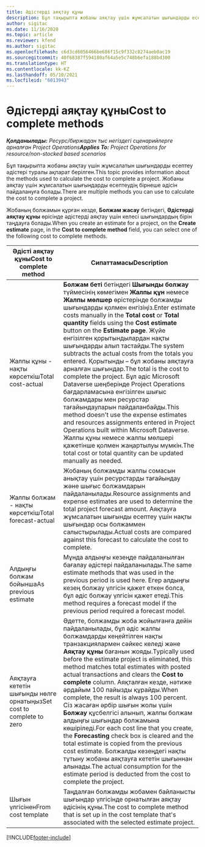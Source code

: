 ```yaml
---
title: Әдістерді аяқтау құны
description: Бұл тақырыпта жобаны аяқтау үшін жұмсалатын шығындарды есептеу әдістері туралы ақпарат берілген.
author: sigitac
ms.date: 11/16/2020
ms.topic: article
ms.reviewer: kfend
ms.author: sigitac
ms.openlocfilehash: c6d3cd6056466be686f15c9f332c8274aeb0ac19
ms.sourcegitcommit: 40f68387f594180af64a5e5c748b6efa188bd300
ms.translationtype: HT
ms.contentlocale: kk-KZ
ms.lasthandoff: 05/10/2021
ms.locfileid: "6013943"
---
```

# <a name="cost-to-complete-methods"></a><span data-ttu-id="4db8b-103">Әдістерді аяқтау құны</span><span class="sxs-lookup"><span data-stu-id="4db8b-103">Cost to complete methods</span></span>

<span data-ttu-id="4db8b-104">_**Қолданылады:** Ресурс/биржадан тыс негіздегі сценарийлерге арналған Project Operations_</span><span class="sxs-lookup"><span data-stu-id="4db8b-104">_**Applies To:** Project Operations for resource/non-stocked based scenarios_</span></span>

<span data-ttu-id="4db8b-105">Бұл тақырыпта жобаны аяқтау үшін жұмсалатын шығындарды есептеу әдістері туралы ақпарат берілген.</span><span class="sxs-lookup"><span data-stu-id="4db8b-105">This topic provides information about the methods used to calculate the cost to complete a project.</span></span> <span data-ttu-id="4db8b-106">Жобаны аяқтау үшін жұмсалатын шығындарды есептеудің бірнеше әдісін пайдалануға болады.</span><span class="sxs-lookup"><span data-stu-id="4db8b-106">There are multiple methods you can use to calculate the cost to complete a project.</span></span> 

<span data-ttu-id="4db8b-107">Жобаның болжамын құрған кезде, **Болжам жасау** бетіндегі, **Әдістерді аяқтау құны** өрісінде әдістерді аяқтау үшін келесі шығындардың бірін таңдауға болады.</span><span class="sxs-lookup"><span data-stu-id="4db8b-107">When you create an estimate for a project, on the **Create estimate** page, in the **Cost to complete method** field, you can select one of the following cost to complete methods.</span></span>

| <span data-ttu-id="4db8b-108">Әдісті аяқтау құны</span><span class="sxs-lookup"><span data-stu-id="4db8b-108">Cost to complete method</span></span>    | <span data-ttu-id="4db8b-109">Сипаттамасы</span><span class="sxs-lookup"><span data-stu-id="4db8b-109">Description</span></span>                                                                                                                                                                                                                                                                                                                                                                                                                                                                                        |
|------------------------------|----------------------------------------------------------------------------------------------------------------------------------------------------------------------------------------------------------------------------------------------------------------------------------------------------------------------------------------------------------------------------------------------------------------------------------------------------------------------------------------------------|
| <span data-ttu-id="4db8b-110">Жалпы құны - нақты көрсеткіш</span><span class="sxs-lookup"><span data-stu-id="4db8b-110">Total cost-actual</span></span>            | <span data-ttu-id="4db8b-111">**Болжам беті** бетіндегі **Шығынды болжау** түймесінің көмегімен **Жалпы құн** немесе **Жалпы мөлшер** өрістерінде болжамды шығындарды қолмен енгізіңіз.</span><span class="sxs-lookup"><span data-stu-id="4db8b-111">Enter estimate costs manually in the **Total cost** or **Total quantity** fields using the **Cost estimate** button on the **Estimate page**.</span></span> <span data-ttu-id="4db8b-112">Жүйе енгізілген қорытындылардан нақты шығындарды алып тастайды.</span><span class="sxs-lookup"><span data-stu-id="4db8b-112">The system subtracts the actual costs from the totals you entered.</span></span> <span data-ttu-id="4db8b-113">Қорытынды – бұл жобаны аяқтауға арналған шығындар.</span><span class="sxs-lookup"><span data-stu-id="4db8b-113">The total is the cost to complete the project.</span></span> <span data-ttu-id="4db8b-114">Бұл әдіс Microsoft Dataverse шеңберінде Project Operations бағдарламасына енгізілген шығыс болжамдары мен ресурстар тағайындауларын пайдаланбайды.</span><span class="sxs-lookup"><span data-stu-id="4db8b-114">This method doesn't use the expense estimates and resources assignments entered in Project Operations built within Microsoft Dataverse.</span></span> <span data-ttu-id="4db8b-115">Жалпы құны немесе жалпы мөлшері қажетінше қолмен жаңартылуы мүмкін.</span><span class="sxs-lookup"><span data-stu-id="4db8b-115">The total cost or total quantity can be updated manually as needed.</span></span>  |
| <span data-ttu-id="4db8b-116">Жалпы болжам - нақты көрсеткіш</span><span class="sxs-lookup"><span data-stu-id="4db8b-116">Total forecast-actual</span></span>        | <span data-ttu-id="4db8b-117">Жобаның болжамды жалпы сомасын анықтау үшін ресурстарды тағайындау және шығыс болжамдарын пайдаланылады.</span><span class="sxs-lookup"><span data-stu-id="4db8b-117">Resource assignments and expense estimates are used to determine the total project forecast amount.</span></span> <span data-ttu-id="4db8b-118">Аяқтауға жұмсалатын шығынды есептеу үшін нақты шығындар осы болжаммен салыстырылады.</span><span class="sxs-lookup"><span data-stu-id="4db8b-118">Actual costs are compared against this forecast to calculate the cost to complete.</span></span>                                                                                                                                                                                                                                                                          |
| <span data-ttu-id="4db8b-119">Алдыңғы болжам бойынша</span><span class="sxs-lookup"><span data-stu-id="4db8b-119">As previous estimate</span></span>         | <span data-ttu-id="4db8b-120">Мұнда алдыңғы кезеңде пайдаланылған бағалау әдістері пайдаланылады.</span><span class="sxs-lookup"><span data-stu-id="4db8b-120">The same estimate methods that was used in the previous period is used here.</span></span> <span data-ttu-id="4db8b-121">Егер алдыңғы кезең болжау үлгісін қажет еткен болса, бұл әдіс болжау үлгісін қажет етеді.</span><span class="sxs-lookup"><span data-stu-id="4db8b-121">This method requires a forecast model if the previous period required a forecast model.</span></span>                                                                                                                                                                                                                                                                                                                           |
| <span data-ttu-id="4db8b-122">Аяқтауға кететін шығынды нөлге орнатыңыз</span><span class="sxs-lookup"><span data-stu-id="4db8b-122">Set cost to complete to zero</span></span> | <span data-ttu-id="4db8b-123">Әдетте, болжамды жоба жойылғанға дейін пайдаланылады, бұл әдіс жалпы болжамдарды кеңейтілген нақты транзакциялармен сәйкес келеді және **Аяқтау құны** бағанын жояды.</span><span class="sxs-lookup"><span data-stu-id="4db8b-123">Typically used before the estimate project is eliminated, this method matches total estimates with posted actual transactions and clears the **Cost to complete** column.</span></span> <span data-ttu-id="4db8b-124">Аяқталған кезде, нәтиже әрдайым 100 пайызды құрайды.</span><span class="sxs-lookup"><span data-stu-id="4db8b-124">When complete, the result is always 100 percent.</span></span> <span data-ttu-id="4db8b-125">Сіз жасаған әрбір шығын жолы үшін **Болжау** құсбелгісі алынып, жалпы болжам алдыңғы шығындар болжамына көшіріледі.</span><span class="sxs-lookup"><span data-stu-id="4db8b-125">For each cost line that you create, the **Forecasting** check box is cleared and the total estimate is copied from the previous cost estimate.</span></span> <span data-ttu-id="4db8b-126">Болжалды кезеңдегі нақты тұтыну жобаны аяқтауға кететін шығыннан алынады.</span><span class="sxs-lookup"><span data-stu-id="4db8b-126">The actual consumption for the estimate period is deducted from the cost to complete the project.</span></span>              |
| <span data-ttu-id="4db8b-127">Шығын үлгісінен</span><span class="sxs-lookup"><span data-stu-id="4db8b-127">From cost template</span></span>           | <span data-ttu-id="4db8b-128">Таңдалған болжамды жобамен байланысты шығындар үлгісінде орнатылған аяқтау әдісінің құны.</span><span class="sxs-lookup"><span data-stu-id="4db8b-128">The cost to complete method that is set up in the cost template that's associated with the selected estimate project.</span></span>                                                                                                                                                                                                                                                                                                                                                                          |


[!INCLUDE[footer-include](../includes/footer-banner.md)]